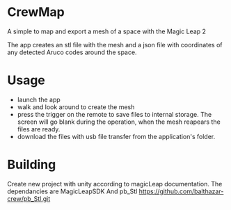 # CrewMap
A simple to map and export a mesh of a space with the Magic Leap 2

The app creates an stl file with the mesh and a json file with coordinates of any detected Aruco codes around the space.

# Usage
- launch the app
- walk and look around to create the mesh
- press the trigger on the remote to save files to internal storage. The screen will go blank during the operation, when the mesh reapears the files are ready.
- download the files with usb file transfer from the application's folder.

# Building
Create new project with unity according to magicLeap documentation.
The dependancies are MagicLeapSDK
And pb_Stl https://github.com/balthazar-crew/pb_Stl.git
